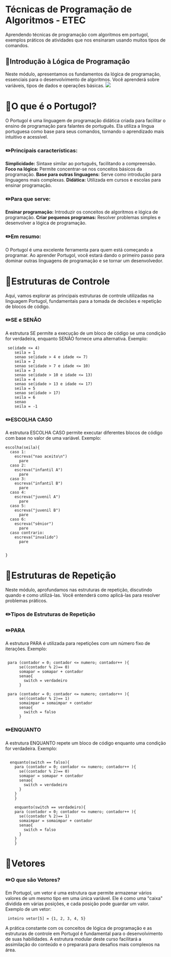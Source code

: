 # Técnicas de Programação de Algoritmos - ETEC
Aprendendo técnicas de programação com algoritmos em portugol, exemplos práticos de atividades que nos ensinaram usando muitos tipos de comandos.

## 📌Introdução à Lógica de Programação
Neste módulo, apresentamos os fundamentos da lógica de programação, essenciais para o desenvolvimento de algoritmos. Você aprenderá sobre variáveis, tipos de dados e operações básicas.
<img src="INTRODUCAO.jpeg">

# 📌O que é o Portugol?
O Portugol é uma linguagem de programação didática criada para facilitar o ensino de programação para falantes de português. Ela utiliza a língua portuguesa como base para seus comandos, tornando o aprendizado mais intuitivo e acessível.

### ✏️Principais características:

<strong>Simplicidade:</strong> Sintaxe similar ao português, facilitando a compreensão.
<strong>Foco na lógica:</strong> Permite concentrar-se nos conceitos básicos da programação.
<strong>Base para outras linguagens:</strong> Serve como introdução para linguagens mais complexas.
<strong>Didática:</strong> Utilizada em cursos e escolas para ensinar programação.

### ✏️Para que serve:
<strong>Ensinar programação:</strong> Introduzir os conceitos de algoritmos e lógica de programação.
<strong>Criar pequenos programas:</strong> Resolver problemas simples e desenvolver a lógica de programação.

### ✏️Em resumo:
O Portugol é uma excelente ferramenta para quem está começando a programar. Ao aprender Portugol, você estará dando o primeiro passo para dominar outras linguagens de programação e se tornar um desenvolvedor.

# 📌Estruturas de Controle

Aqui, vamos explorar as principais estruturas de controle utilizadas na linguagem Portugol, fundamentais para a tomada de decisões e repetição de blocos de código.

### ✏️SE e SENÃO
A estrutura SE permite a execução de um bloco de código se uma condição for verdadeira, enquanto SENÃO fornece uma alternativa.
Exemplo:
```
 se(idade <= 4)
    seila = 1
    senao se(idade > 4 e idade <= 7)
    seila = 2
    senao se(idade > 7 e idade <= 10)
    seila = 3
    senao se(idade > 10 e idade <= 13)
    seila = 4
    senao se(idade > 13 e idade <= 17)
    seila = 5
    senao se(idade > 17)
    seila = 6
    senao
    seila = -1
```

### ✏️ESCOLHA CASO
A estrutura ESCOLHA CASO permite executar diferentes blocos de código com base no valor de uma variável.
Exemplo:
```
escolha(seila){
  caso 1:
    escreva("nao aceito\n")
      pare
  caso 2:
    escreva("infantil A")
      pare
  caso 3:
    escreva("infantil B")
      pare
  caso 4:
    escreva("juvenil A")
      pare
  caso 5:
    escreva("juvenil B")
      pare
  caso 6:
    escreva("sênior")
      pare
  caso contrario:
    escreva("invalido")
      pare
  
  
}
```

# 📌Estruturas de Repetição
Neste módulo, aprofundamos nas estruturas de repetição, discutindo quando e como utilizá-las. Você entenderá como aplicá-las para resolver problemas práticos.

### ✏️Tipos de Estruturas de Repetição

### ✏️PARA
A estrutura PARA é utilizada para repetições com um número fixo de iterações.
Exemplo:
```

 para (contador = 0; contador <= numero; contador++ ){
      se((contador % 2)== 0)
      somapar = somapar + contador
      senao{
        switch = verdadeiro
      }

 para (contador = 0; contador <= numero; contador++ ){
      se((contador % 2)== 1)
      somaimpar = somaimpar + contador
      senao{
        switch = falso
      }
```
### ✏️ENQUANTO
A estrutura ENQUANTO repete um bloco de código enquanto uma condição for verdadeira.
Exemplo:
```

  enquanto(switch == falso){
    para (contador = 0; contador <= numero; contador++ ){
      se((contador % 2)== 0)
      somapar = somapar + contador
      senao{
        switch = verdadeiro
      }
    }
    }

    enquanto(switch == verdadeiro){
    para (contador = 0; contador <= numero; contador++ ){
      se((contador % 2)== 1)
      somaimpar = somaimpar + contador
      senao{
        switch = falso
      }
    }
    }
```


# 📌Vetores

### ✏️O que são Vetores?
Em Portugol, um vetor é uma estrutura que permite armazenar vários valores de um mesmo tipo em uma única variável. Ele é como uma "caixa" dividida em várias posições, e cada posição pode guardar um valor.
Exemplo de um vetor:
```
 inteiro vetor[5] = {1, 2, 3, 4, 5}
```


A prática constante com os conceitos de lógica de programação e as estruturas de controle em Portugol é fundamental para o desenvolvimento de suas habilidades. A estrutura modular deste curso facilitará a assimilação do conteúdo e o preparará para desafios mais complexos na área.

